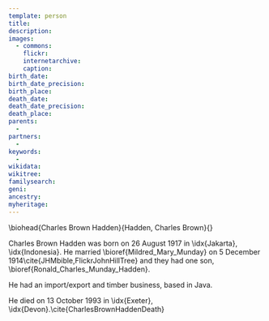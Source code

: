 ```yaml
---
template: person
title:
description:
images:
  - commons: 
    flickr: 
    internetarchive: 
    caption: 
birth_date: 
birth_date_precision: 
birth_place: 
death_date: 
death_date_precision: 
death_place: 
parents:
  - 
partners:
  - 
keywords:
  - 
wikidata: 
wikitree: 
familysearch: 
geni: 
ancestry: 
myheritage: 
---
```

\biohead{Charles Brown Hadden}{Hadden, Charles Brown}{}

Charles Brown Hadden was born on 26 August 1917 in \idx{Jakarta}, \idx{Indonesia}.
He married \bioref{Mildred_Mary_Munday} on 5 December 1914\cite{JHMbible,FlickrJohnHillTree}
and they had one son, \bioref{Ronald_Charles_Munday_Hadden}.

He had an import/export and timber business, based in Java.

He died on 13 October 1993 in \idx{Exeter}, \idx{Devon}.\cite{CharlesBrownHaddenDeath}
